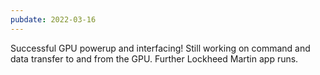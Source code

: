 ```yaml
---
pubdate: 2022-03-16
---
```


Successful GPU powerup and interfacing! Still working on command and data transfer to and from the GPU. Further Lockheed Martin app runs.

